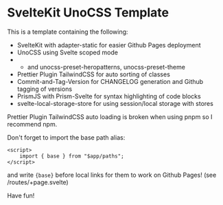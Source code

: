 # SvelteKit UnoCSS Template

This is a template containing the following:

- SvelteKit
  with adapter-static for easier Github Pages deployment
- UnoCSS
  using Svelte scoped mode
- - and unocss-preset-heropatterns, unocss-preset-theme
- Prettier Plugin TailwindCSS
  for auto sorting of classes
- Commit-and-Tag-Version
  for CHANGELOG generation and Github tagging of versions
- PrismJS
  with Prism-Svelte for syntax highlighting of code blocks
- svelte-local-storage-store
  for using session/local storage with stores

Prettier Plugin TailwindCSS auto loading is broken when using pnpm so I recommend npm.

Don't forget to import the base path alias:

```
<script>
	import { base } from "$app/paths";
</script>

```

and write `{base}` before local links for them to work on Github Pages! (see /routes/+page.svelte)

Have fun!
